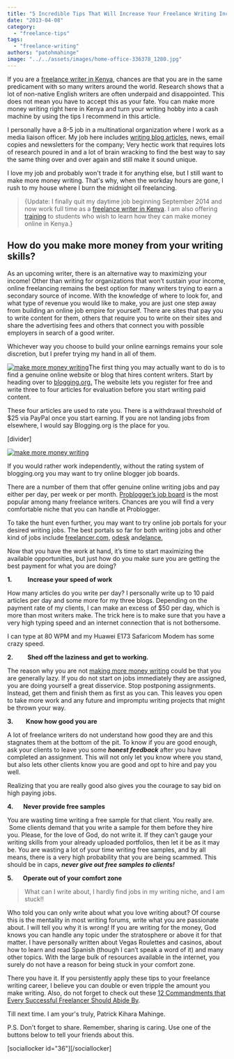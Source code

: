 ```yaml
---
title: "5 Incredible Tips That Will Increase Your Freelance Writing Income"
date: "2013-04-08"
category: 
  - "freelance-tips"
tags: 
  - "freelance-writing"
authors: "patohmahinge"
image: "../../assets/images/home-office-336378_1280.jpg"
---
```


If you are a [freelance writer in Kenya](https://mahinge.com/can-make-money-freelancing-kenya/ "freelance writing jobs"), chances are that you are in the same predicament with so many writers around the world. Research shows that a lot of non-native English writers are often underpaid and disappointed. This does not mean you have to accept this as your fate. You can make more money writing right here in Kenya and turn your writing hobby into a cash machine by using the tips I recommend in this article.

I personally have a 8-5 job in a multinational organization where I work as a media liaison officer. My job here includes [writing blog articles](https://mahinge.com/tips-make-money-blog-kenya/ "make money blogging"), news, email copies and newsletters for the company; Very hectic work that requires lots of research poured in and a lot of brain wracking to find the best way to say the same thing over and over again and still make it sound unique.

I love my job and probably won't trade it for anything else, but I still want to make more money writing. That's why, when the workday hours are gone, I rush to my house where I burn the midnight oil freelancing.

> {Update: I finally quit my daytime job beginning September 2014 and now work full time as a [freelance writer in Kenya](http://www.andikawriters.com "kenyan freelance writer"). I am also offering [training](https://mahinge.com/online-jobs-kenya-2014-training/ "Blogscheme Training") to students who wish to learn how they can make money online in Kenya.}

## How do you make more money from your writing skills?

As an upcoming writer, there is an alternative way to maximizing your income! Other than writing for organizations that won’t sustain your income, online freelancing remains the best option for many writers trying to earn a secondary source of income. With the knowledge of where to look for, and what type of revenue you would like to make, you are just one step away from building an online job empire for yourself. There are sites that pay you to write content for them, others that require you to write on their sites and share the advertising fees and others that connect you with possible employers in search of a good writer.

Whichever way you choose to build your online earnings remains your sole discretion, but I prefer trying my hand in all of them.

[![make more money writing](images/blogging.0rg1.PNG "freelance writing image")](https://mahinge.com/wp-content/uploads/2013/04/blogging.0rg.PNG)The first thing you may actually want to do is to find a genuine online website or blog that hires content writers. Start by heading over to [blogging.org.](https://mahinge.com/wp-content/uploads/2013/04/www.blogging.org) The website lets you register for free and write three to four articles for evaluation before you start writing paid content.

These four articles are used to rate you. There is a withdrawal threshold of $25 via PayPal once you start earning. If you are not landing jobs from elsewhere, I would say Blogging.org is the place for you.

\[divider\]

[![make more money writing](images/problogger.net1.PNG "freelance writers image")](https://mahinge.com/wp-content/uploads/2013/04/problogger.net.PNG)

If you would rather work independently, without the rating system of blogging.org you may want to try online blogger job boards.

There are a number of them that offer genuine online writing jobs and pay either per day, per week or per month. [Problogger’s job board](https://mahinge.com/wp-content/uploads/2013/04/jobs.problogger.net) is the most popular among many freelance writers. Chances are you will find a very comfortable niche that you can handle at Problogger.

To take the hunt even further, you may want to try online job portals for your desired writing jobs. The best portals so far for both writing jobs and other kind of jobs include [freelancer.com](https://mahinge.com/wp-content/uploads/2013/04/Mahinge1 "freelancer.com"), [odesk](https://mahinge.com/wp-content/uploads/2013/04/odesk.com "odesk") and[elance.](https://mahinge.com/wp-content/uploads/2013/04/?rid=2R0Q0 "elance")

Now that you have the work at hand, it’s time to start maximizing the available opportunities, but just how do you make sure you are getting the best payment for what you are doing?

**1\.           Increase your speed of work**

How many articles do you write per day? I personally write up to 10 paid articles per day and some more for my three blogs. Depending on the payment rate of my clients, I can make an excess of $50 per day, which is more than most writers make. The trick here is to make sure that you have a very high typing speed and an internet connection that is not bothersome.

I can type at 80 WPM and my Huawei E173 Safaricom Modem has some crazy speed.

**2\.          Shed off the laziness and get to working.**

The reason why you are not [making more money writing](https://mahinge.com/ "making money writing") could be that you are generally lazy. If you do not start on jobs immediately they are assigned, you are doing yourself a great disservice. Stop postponing assignments. Instead, get them and finish them as first as you can. This leaves you open to take more work and any future and impromptu writing projects that might be thrown your way.

**3\.         Know how good you are**

A lot of freelance writers do not understand how good they are and this stagnates them at the bottom of the pit. To know if you are good enough, ask your clients to leave you some **_honest feedback_** after you have completed an assignment. This will not only let you know where you stand, but also lets other clients know you are good and opt to hire and pay you well.

Realizing that you are really good also gives you the courage to say bid on high paying jobs.

**4\.       Never provide free samples**

You are wasting time writing a free sample for that client. You really are.  Some clients demand that you write a sample for them before they hire you. Please, for the love of God, do not write it. If they can’t gauge your writing skills from your already uploaded portfolios, then let it be as it may be. You are wasting a lot of your time writing free samples, and by all means, there is a very high probability that you are being scammed. This should be in caps, _**never give out free samples to clients!**_

**5\.       Operate out of your comfort zone**

> What can I write about, I hardly find jobs in my writing niche, and I am stuck!!

Who told you can only write about what you love writing about? Of course this is the mentality in most writing forums, write what you are passionate about. I will tell you why it is wrong! If you are writing for the money, God knows you can handle any topic under the stratosphere or above it for that matter. I have personally written about Vegas Roulettes and casinos, about how to learn and read Spanish (though I can’t speak a word of it) and many other topics. With the large bulk of resources available in the internet, you surely do not have a reason for being stuck in your comfort zone.

There you have it. If you persistently apply these tips to your freelance writing career, I believe you can double or even tripple the amount you make writing. Also, do not forget to check out these [12 Commandments that Every Successful Freelancer Should Abide By](https://mahinge.com/freelance-tips-12-commandments-successful-freelancer/ "commandmnets of a freelance writer").

Till next time. I am your's truly, Patrick Kihara Mahinge.

P.S. Don't forget to share. Remember, sharing is caring. Use one of the buttons below to tell your friends about this.

\[sociallocker id="36"\]\[/sociallocker\]

